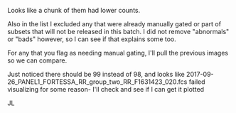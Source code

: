 


Looks like a chunk of them had lower counts.

Also in the list I excluded any that were already manually gated or part of subsets that will not be released in this batch. I did not remove "abnormals" or "bads" however, so I can see if that explains some too. 

For any that you flag as needing manual gating, I'll pull the previous images so we can compare.

Just noticed there should be 99 instead of 98, and looks like 2017-09-26_PANEL1_FORTESSA_RR_group_two_RR_F1631423_020.fcs failed visualizing for some reason- I'll check and see if I can get it plotted

JL